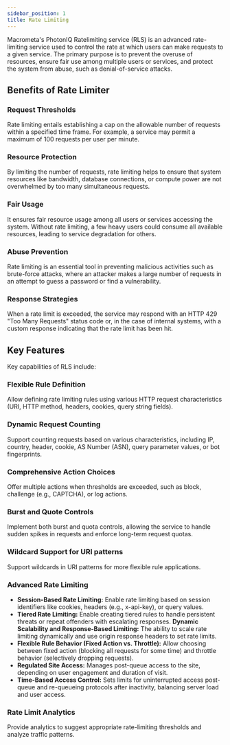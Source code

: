 ```yaml
---
sidebar_position: 1
title: Rate Limiting
---
```


Macrometa's PhotonIQ Ratelimiting service (RLS) is an advanced rate-limiting service used to control the rate at which users can make requests to a
given service. The primary purpose is to prevent the overuse of resources, ensure fair use among multiple users or services, and protect the system
from abuse, such as denial-of-service attacks.

## Benefits of Rate Limiter

### Request Thresholds

Rate limiting entails establishing a cap on the allowable number of requests within a specified time frame. For example, a service may permit a maximum of 100 requests per user per minute.

### Resource Protection

By limiting the number of requests, rate limiting helps to ensure that system resources like bandwidth, database connections, or compute power are not overwhelmed by too many simultaneous requests.

### Fair Usage

It ensures fair resource usage among all users or services accessing the system. Without rate limiting, a few heavy users could consume all available resources, leading to service degradation for others.

### Abuse Prevention

Rate limiting is an essential tool in preventing malicious activities such as brute-force attacks, where an attacker makes a large number of requests in an attempt to guess a password or find a vulnerability.

### Response Strategies

When a rate limit is exceeded, the service may respond with an HTTP 429 "Too Many Requests" status code or, in the case of internal systems, with a custom response indicating that the rate limit has been hit.

## Key Features

Key capabilities of RLS include:

### Flexible Rule Definition

Allow defining rate limiting rules using various HTTP request characteristics (URI, HTTP method, headers, cookies, query
string fields).

### Dynamic Request Counting

Support counting requests based on various characteristics, including IP, country, header, cookie, AS Number (ASN),
query parameter values, or bot fingerprints.

### Comprehensive Action Choices

Offer multiple actions when thresholds are exceeded, such as block, challenge (e.g., CAPTCHA), or log actions.

### Burst and Quote Controls

Implement both burst and quota controls, allowing the service to handle sudden spikes in requests and enforce long-term request quotas.

### Wildcard Support for URI patterns

Support wildcards in URI patterns for more flexible rule applications.

### Advanced Rate Limiting

- **Session-Based Rate Limiting:** Enable rate limiting based on session identifiers like cookies, headers (e.g., x-api-key), or query values.
- **Tiered Rate Limiting:** Enable creating tiered rules to handle persistent threats or repeat offenders with escalating responses.
  **Dynamic Scalability and Response-Based Limiting:** The ability to scale rate limiting dynamically and use origin response headers to set rate limits.
- **Flexible Rule Behavior (Fixed Action vs. Throttle):** Allow choosing between fixed action (blocking all requests for some time) and
  throttle behavior (selectively dropping requests).
- **Regulated Site Access:** Manages post-queue access to the site, depending on user engagement and duration of visit.
- **Time-Based Access Control:** Sets limits for uninterrupted access post-queue and re-queueing protocols after inactivity, balancing server load and user access.

### Rate Limit Analytics

Provide analytics to suggest appropriate rate-limiting thresholds and analyze traffic patterns.
